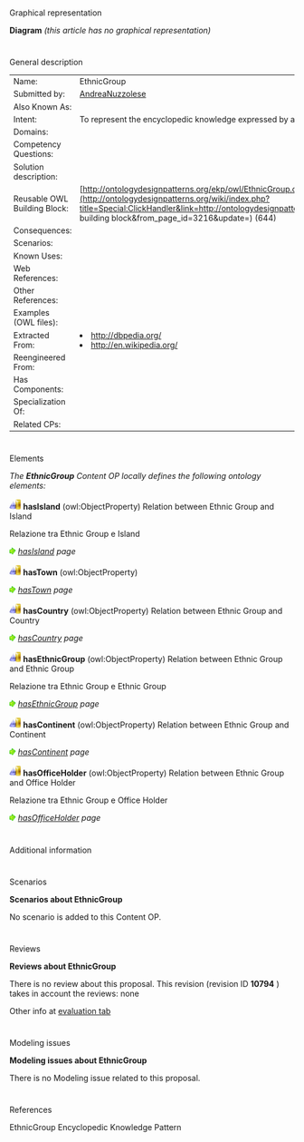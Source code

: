 # 

 Graphical representation



__Diagram__ 
_(this article has no graphical representation)_ 




# 

 General description




|  |  |
| --- | --- |
|  Name:  |  EthnicGroup  |
|  Submitted by:  | [AndreaNuzzolese](../User/AndreaNuzzolese.md "User:AndreaNuzzolese")  |
|  Also Known As:  |  |
|  Intent:  |  To represent the encyclopedic knowledge expressed by an object typed as EthnicGroup  |
|  Domains:  |  |
|  Competency Questions:  |  |
|  Solution description:  |  |
|  Reusable OWL Building Block:  | [http://ontologydesignpatterns.org/ekp/owl/EthnicGroup.owl](http://ontologydesignpatterns.org/wiki/index.php?title=Special:ClickHandler&link=http://ontologydesignpatterns.org/ekp/owl/EthnicGroup.owl&message=OWL building block&from_page_id=3216&update=)  (644)  |
|  Consequences:  |  |
|  Scenarios:  |  |
|  Known Uses:  |  |
|  Web References:  |  |
|  Other References:  |  |
|  Examples (OWL files):  |  |
|  Extracted From:  | <li><a class="external free" href="http://dbpedia.org/" rel="nofollow" title="http://dbpedia.org/">        http://dbpedia.org/       </a></li><li><a class="external free" href="http://en.wikipedia.org/" rel="nofollow" title="http://en.wikipedia.org/">        http://en.wikipedia.org/       </a></li> |
|  Reengineered From:  |  |
|  Has Components:  |  |
|  Specialization Of:  |  |
|  Related CPs:  |  |



  





# 

 Elements



_The
 __EthnicGroup__ 
 Content OP locally defines the following ontology elements:_ 





[![ObjectProperty](./20px-ObjectProperty.gif)](../Image/ObjectProperty.gif.md "ObjectProperty")
__hasIsland__ 
 (owl:ObjectProperty) Relation between Ethnic Group and Island
 
  





 Relazione tra Ethnic Group e Island
 



[![](./11px-ArrowRight.gif)](../Image/ArrowRight.gif.md "ArrowRight.gif")
_[hasIsland](./EthnicGroup/hasIsland.md "Submissions:EthnicGroup/hasIsland") 
 page_ 



[![ObjectProperty](./20px-ObjectProperty.gif)](../Image/ObjectProperty.gif.md "ObjectProperty")
__hasTown__ 
 (owl:ObjectProperty)
 
[![](./11px-ArrowRight.gif)](../Image/ArrowRight.gif.md "ArrowRight.gif")
_[hasTown](./EthnicGroup/hasTown.md "Submissions:EthnicGroup/hasTown") 
 page_ 



[![ObjectProperty](./20px-ObjectProperty.gif)](../Image/ObjectProperty.gif.md "ObjectProperty")
__hasCountry__ 
 (owl:ObjectProperty) Relation between Ethnic Group and Country
 
[![](./11px-ArrowRight.gif)](../Image/ArrowRight.gif.md "ArrowRight.gif")
_[hasCountry](./EthnicGroup/hasCountry.md "Submissions:EthnicGroup/hasCountry") 
 page_ 



[![ObjectProperty](./20px-ObjectProperty.gif)](../Image/ObjectProperty.gif.md "ObjectProperty")
__hasEthnicGroup__ 
 (owl:ObjectProperty) Relation between Ethnic Group and Ethnic Group
 
  





 Relazione tra Ethnic Group e Ethnic Group
 



[![](./11px-ArrowRight.gif)](../Image/ArrowRight.gif.md "ArrowRight.gif")
_[hasEthnicGroup](./EthnicGroup/hasEthnicGroup.md "Submissions:EthnicGroup/hasEthnicGroup") 
 page_ 



[![ObjectProperty](./20px-ObjectProperty.gif)](../Image/ObjectProperty.gif.md "ObjectProperty")
__hasContinent__ 
 (owl:ObjectProperty) Relation between Ethnic Group and Continent
 
[![](./11px-ArrowRight.gif)](../Image/ArrowRight.gif.md "ArrowRight.gif")
_[hasContinent](./EthnicGroup/hasContinent.md "Submissions:EthnicGroup/hasContinent") 
 page_ 



[![ObjectProperty](./20px-ObjectProperty.gif)](../Image/ObjectProperty.gif.md "ObjectProperty")
__hasOfficeHolder__ 
 (owl:ObjectProperty) Relation between Ethnic Group and Office Holder
 
  





 Relazione tra Ethnic Group e Office Holder
 



[![](./11px-ArrowRight.gif)](../Image/ArrowRight.gif.md "ArrowRight.gif")
_[hasOfficeHolder](./EthnicGroup/hasOfficeHolder.md "Submissions:EthnicGroup/hasOfficeHolder") 
 page_ 


# 

 Additional information



# 

 Scenarios




__Scenarios about EthnicGroup__ 


 No scenario is added to this Content OP.
 




# 

 Reviews




__Reviews about EthnicGroup__ 


 There is no review about this proposal.
This revision (revision ID
 __10794__ 
 ) takes in account the reviews: none
 



 Other info at
 [evaluation tab](http://ontologydesignpatterns.org/wiki/index.php?title=Submissions:EthnicGroup&action=evaluation "http://ontologydesignpatterns.org/wiki/index.php?title=Submissions:EthnicGroup&action=evaluation") 





# 

 Modeling issues




__Modeling issues about EthnicGroup__ 


 There is no Modeling issue related to this proposal.
 




# 

 References



  

 EthnicGroup Encyclopedic Knowledge Pattern